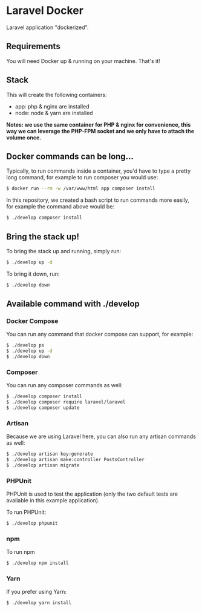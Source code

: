 # Laravel Docker

Laravel application "dockerized".

## Requirements

You will need Docker up & running on your machine. That's it!

## Stack

This will create the following containers:

- app: php & nginx are installed
- node: node & yarn are installed

**Notes: we use the same container for PHP & nginx for convenience, this way we can leverage the PHP-FPM socket and we only have to attach the volume once.**

## Docker commands can be long...

Typically, to run commands inside a container, you'd have to type a pretty long command, for example to run composer you would use:

```bash
$ docker run --rm -w /var/www/html app composer install
```

In this repository, we created a bash script to run commands more easily, for example the command above would be: 

```bash
$ ./develop composer install
```
## Bring the stack up!

 To bring the stack up and running, simply run:
 
 ```bash
$ ./develop up -d
```

To bring it down, run:

```bash
$ ./develop down
```

## Available command with ./develop

### Docker Compose

You can run any command that docker compose can support, for example: 

```bash
$ ./develop ps
$ ./develop up -d
$ ./develop down
```

### Composer

You can run any composer commands as well: 

```bash
$ ./develop composer install
$ ./develop composer require laravel/laravel
$ ./develop composer update
```

### Artisan

Because we are using Laravel here, you can also run any artisan commands as well: 

```bash
$ ./develop artisan key:generate
$ ./develop artisan make:controller PostsController
$ ./develop artisan migrate
```

### PHPUnit

PHPUnit is used to test the application (only the two default tests are available in this example application).
 
To run PHPUnit: 

```bash
$ ./develop phpunit
```

### npm

To run npm

```bash
$ ./develop npm install
```

### Yarn

If you prefer using Yarn:

```bash
$ ./develop yarn install
```